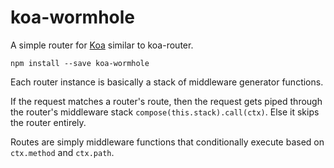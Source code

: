 
# koa-wormhole

A simple router for [Koa](http://koajs.com/) similar to koa-router.

    npm install --save koa-wormhole

Each router instance is basically a stack of middleware generator functions.

If the request matches a router's route, then the request gets piped 
through the router's middleware stack `compose(this.stack).call(ctx)`.
Else it skips the router entirely.

Routes are simply middleware functions that conditionally execute based
on `ctx.method` and `ctx.path`.
